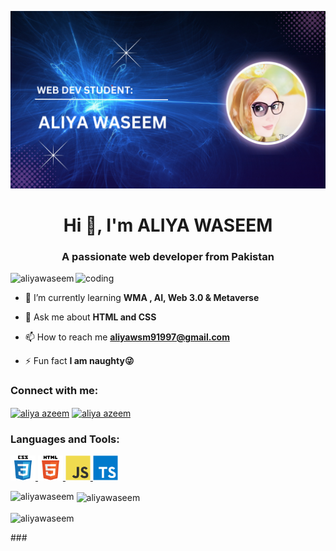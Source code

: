![logo](https://github.com/AliyaWaseem/AliyaWaseem/blob/main/Now%20Showing.png)
<h1 align="center">Hi 👋, I'm ALIYA WASEEM</h1>
<h3 align="center">A passionate web developer from Pakistan</h3>
<img align="right" alt="coding" width="400" src="https://user-images.githubusercontent.com/74038190/236119160-976a0405-caa7-470c-9356-16d43402ea0a.gif">
<p align="left"> <img src="https://komarev.com/ghpvc/?username=aliyawaseem&label=Profile%20views&color=0e75b6&style=flat" alt="aliyawaseem" /> </p>

- 🌱 I’m currently learning **WMA , AI, Web 3.0 & Metaverse**

- 💬 Ask me about **HTML and CSS**

- 📫 How to reach me **aliyawsm91997@gmail.com**

- ⚡ Fun fact **I am naughty😜**

<h3 align="left">Connect with me:</h3>
<p align="left">
<a href="https://fb.com/aliya azeem" target="blank"><img align="center" src="https://raw.githubusercontent.com/rahuldkjain/github-profile-readme-generator/master/src/images/icons/Social/facebook.svg" alt="aliya azeem" height="30" width="40" /></a>
<a href="https://instagram.com/aliya azeem" target="blank"><img align="center" src="https://raw.githubusercontent.com/rahuldkjain/github-profile-readme-generator/master/src/images/icons/Social/instagram.svg" alt="aliya azeem" height="30" width="40" /></a>
</p>

<h3 align="left">Languages and Tools:</h3>
<p align="left"> <a href="https://www.w3schools.com/css/" target="_blank" rel="noreferrer"> <img src="https://raw.githubusercontent.com/devicons/devicon/master/icons/css3/css3-original-wordmark.svg" alt="css3" width="40" height="40"/> </a> <a href="https://www.w3.org/html/" target="_blank" rel="noreferrer"> <img src="https://raw.githubusercontent.com/devicons/devicon/master/icons/html5/html5-original-wordmark.svg" alt="html5" width="40" height="40"/> </a> <a href="https://developer.mozilla.org/en-US/docs/Web/JavaScript" target="_blank" rel="noreferrer"> <img src="https://raw.githubusercontent.com/devicons/devicon/master/icons/javascript/javascript-original.svg" alt="javascript" width="40" height="40"/> </a> <a href="https://www.typescriptlang.org/" target="_blank" rel="noreferrer"> <img src="https://raw.githubusercontent.com/devicons/devicon/master/icons/typescript/typescript-original.svg" alt="typescript" width="40" height="40"/> </a> </p>

<p><img align="left" src="https://github-readme-stats.vercel.app/api/top-langs?username=aliyawaseem&show_icons=true&locale=en&layout=compact" alt="aliyawaseem" /></p>

<p>&nbsp;<img align="center" src="https://github-readme-stats.vercel.app/api?username=aliyawaseem&show_icons=true&locale=en" alt="aliyawaseem" /></p>

<p><img align="center" src="https://github-readme-streak-stats.herokuapp.com/?user=aliyawaseem&" alt="aliyawaseem" /></p>###

<!--
**AliyaWaseem/AliyaWaseem** is a ✨ _special_ ✨ repository because its `README.md` (this file) appears on your GitHub profile.

Here are some ideas to get you started:

- 🔭 I’m currently working on ...
- 🌱 I’m currently learning ...
- 👯 I’m looking to collaborate on ...
- 🤔 I’m looking for help with ...
- 💬 Ask me about ...
- 📫 How to reach me: ...
- 😄 Pronouns: ...
- ⚡ Fun fact: ...
-->
